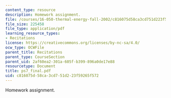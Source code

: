 ```yaml
---
content_type: resource
description: Homework assignment.
file: /courses/16-050-thermal-energy-fall-2002/c816075d58ca3cd751d223f59265f572_ps7_final.pdf
file_size: 225458
file_type: application/pdf
learning_resource_types:
- Recitations
license: https://creativecommons.org/licenses/by-nc-sa/4.0/
ocw_type: OCWFile
parent_title: Recitations
parent_type: CourseSection
parent_uid: 2af60ea2-301a-605f-b399-896a0de17e88
resourcetype: Document
title: ps7_final.pdf
uid: c816075d-58ca-3cd7-51d2-23f59265f572
---
```

Homework assignment.